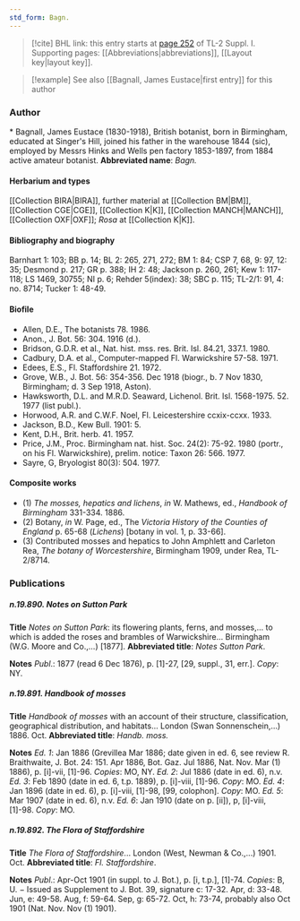 ```yaml
---
std_form: Bagn.
---
```


> [!cite] BHL link: this entry starts at [page 252](https://www.biodiversitylibrary.org/page/33264979) of TL-2 Suppl. I.
> Supporting pages: [[Abbreviations|abbreviations]], [[Layout key|layout key]].

> [!example] See also [[Bagnall, James Eustace|first entry]] for this author

### Author

\* Bagnall, James Eustace (1830-1918), British botanist, born in Birmingham, educated at Singer's Hill, joined his father in the warehouse 1844 (sic), employed by Messrs Hinks and Wells pen factory 1853-1897, from 1884 active amateur botanist. 
**Abbreviated name**: *Bagn.*

#### Herbarium and types

[[Collection BIRA|BIRA]], further material at [[Collection BM|BM]], [[Collection CGE|CGE]], [[Collection K|K]], [[Collection MANCH|MANCH]], [[Collection OXF|OXF]]; *Rosa* at [[Collection K|K]].

#### Bibliography and biography

Barnhart 1: 103; BB p. 14; BL 2: 265, 271, 272; BM 1: 84; CSP 7, 68, 9: 97, 12: 35; Desmond p. 217; GR p. 388; IH 2: 48; Jackson p. 260, 261; Kew 1: 117-118; LS 1469, 30755; NI p. 6; Rehder 5(index): 38; SBC p. 115; TL-2/1: 91, 4: no. 8714; Tucker 1: 48-49.

#### Biofile

- Allen, D.E., The botanists 78. 1986.
- Anon., J. Bot. 56: 304. 1916 (d.).
- Bridson, G.D.R. et al., Nat. hist. mss. res. Brit. Isl. 84.21, 337.1. 1980.
- Cadbury, D.A. et al., Computer-mapped Fl. Warwickshire 57-58. 1971.
- Edees, E.S., Fl. Staffordshire 21. 1972.
- Grove, W.B., J. Bot. 56: 354-356. Dec 1918 (biogr., b. 7 Nov 1830, Birmingham; d. 3 Sep 1918, Aston).
- Hawksworth, D.L. and M.R.D. Seaward, Lichenol. Brit. Isl. 1568-1975. 52. 1977 (list publ.).
- Horwood, A.R. and C.W.F. Noel, Fl. Leicestershire ccxix-ccxx. 1933.
- Jackson, B.D., Kew Bull. 1901: 5.
- Kent, D.H., Brit. herb. 41. 1957.
- Price, J.M., Proc. Birmingham nat. hist. Soc. 24(2): 75-92. 1980 (portr., on his Fl. Warwickshire), prelim. notice: Taxon 26: 566. 1977.
- Sayre, G, Bryologist 80(3): 504. 1977.

#### Composite works

- (1) *The mosses, hepatics and lichens*, *in* W. Mathews, ed., *Handbook of Birmingham* 331-334. 1886.
- (2) Botany, *in* W. Page, ed., The *Victoria History of the Counties of England* p. 65-68 (*Lichens*) \[botany in vol. 1, p. 33-66\].
- (3) Contributed mosses and hepatics to John Amphlett and Carleton Rea, *The botany of Worcestershire*, Birmingham 1909, under Rea, TL-2/8714.

### Publications

##### n.19.890. Notes on Sutton Park

**Title**
*Notes on Sutton Park*: its flowering plants, ferns, and mosses,... to which is added the roses and brambles of Warwickshire... Birmingham (W.G. Moore and Co.,...) \[1877\].
**Abbreviated title**: *Notes Sutton Park*.

**Notes**
*Publ*.: 1877 (read 6 Dec 1876), p. \[1\]-27, \[29, suppl., 31, err.\]. *Copy*: NY.

##### n.19.891. Handbook of mosses

**Title**
*Handbook of mosses* with an account of their structure, classification, geographical distribution, and habitats... London (Swan Sonnenschein,...) 1886. Oct.
**Abbreviated title**: *Handb. moss.*

**Notes**
*Ed. 1*: Jan 1886 (Grevillea Mar 1886; date given in ed. 6, see review R. Braithwaite, J. Bot. 24: 151. Apr 1886, Bot. Gaz. Jul 1886, Nat. Nov. Mar (1) 1886), p. \[i\]-vii, \[1\]-96. *Copies*: MO, NY.
*Ed. 2*: Jul 1886 (date in ed. 6), n.v.
*Ed. 3*: Feb 1890 (date in ed. 6, t.p. 1889), p. \[i\]-viii, \[1\]-96. *Copy*: MO.
*Ed. 4*: Jan 1896 (date in ed. 6), p. \[i\]-viii, \[1\]-98, \[99, colophon\]. *Copy*: MO.
*Ed. 5*: Mar 1907 (date in ed. 6), n.v.
*Ed. 6*: Jan 1910 (date on p. \[ii\]), p, \[i\]-viii, \[1\]-98. *Copy*: MO.

##### n.19.892. The Flora of Staffordshire

**Title**
*The Flora of Staffordshire*... London (West, Newman & Co.,...) 1901. Oct.
**Abbreviated title**: *Fl. Staffordshire*.

**Notes**
*Publ*.: Apr-Oct 1901 (in suppl. to J. Bot.), p. \[i, t.p.\], \[1\]-74. *Copies*: B, U. − Issued as Supplement to J. Bot. 39, signature c: 17-32. Apr, d: 33-48. Jun, e: 49-58. Aug, f: 59-64. Sep, g: 65-72. Oct, h: 73-74, probably also Oct 1901 (Nat. Nov. Nov (1) 1901).

